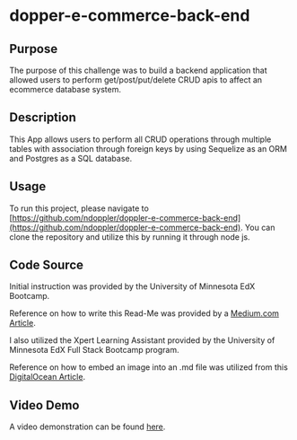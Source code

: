 # dopper-e-commerce-back-end

## Purpose
The purpose of this challenge was to build a backend application that allowed users to perform get/post/put/delete CRUD apis to affect an ecommerce database system.

## Description
This App allows users to perform all CRUD operations through multiple tables with association through foreign keys by using Sequelize as an ORM and Postgres as a SQL database.

## Usage
To run this project, please navigate to [https://github.com/ndoppler/doppler-e-commerce-back-end](https://github.com/ndoppler/doppler-e-commerce-back-end). You can clone the repository and utilize this by running it through node js.

## Code Source

Initial instruction was provided by the University of Minnesota EdX Bootcamp.

Reference on how to write this Read-Me was provided by a [Medium.com Article](https://medium.com/@kc_clintone/the-ultimate-guide-to-writing-a-great-readme-md-for-your-project-3d49c2023357).

I also utilized the Xpert Learning Assistant provided by the University of Minnesota EdX Full Stack Bootcamp program.

Reference on how to embed an image into an .md file was utilized from this [DigitalOcean Article](https://www.digitalocean.com/community/tutorials/markdown-markdown-images).

## Video Demo

A video demonstration can be found [here](https://drive.google.com/file/d/1W3TSzs0lqpFFN_Yqs5Lm71InJorZ4QMh/view?usp=drive_link).
